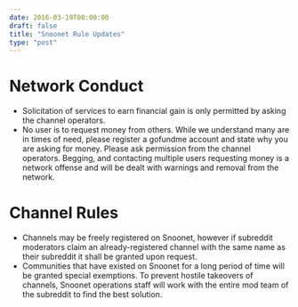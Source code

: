 ```yaml
--- 
date: 2016-03-19T00:00:00
draft: false
title: "Snoonet Rule Updates"
type: "post"
---
```


# Network Conduct

- Solicitation of services to earn financial gain is only permitted by asking the channel operators.
- No user is to request money from others. While we understand many are in times of need, please register a gofundme account and state why you are asking for money. Please ask permission from the channel operators. Begging, and contacting multiple users requesting money is a network offense and will be dealt with warnings and removal from the network.


# Channel Rules

- Channels may be freely registered on Snoonet, however if subreddit moderators claim an already-registered channel with the same name as their subreddit it shall be granted upon request.
- Communities that have existed on Snoonet for a long period of time will be granted special exemptions. To prevent hostile takeovers of channels, Snoonet operations staff will work with the entire mod team of the subreddit to find the best solution.